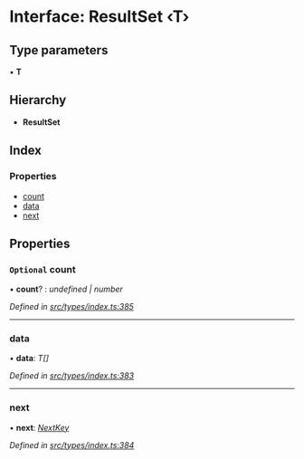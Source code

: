# Interface: ResultSet ‹**T**›

## Type parameters

▪ **T**

## Hierarchy

* **ResultSet**

## Index

### Properties

* [count](resultset.md#optional-count)
* [data](resultset.md#data)
* [next](resultset.md#next)

## Properties

### `Optional` count

• **count**? : *undefined | number*

*Defined in [src/types/index.ts:385](https://github.com/PolymathNetwork/polymesh-sdk/blob/41410c6/src/types/index.ts#L385)*

___

###  data

• **data**: *T[]*

*Defined in [src/types/index.ts:383](https://github.com/PolymathNetwork/polymesh-sdk/blob/41410c6/src/types/index.ts#L383)*

___

###  next

• **next**: *[NextKey](../globals.md#nextkey)*

*Defined in [src/types/index.ts:384](https://github.com/PolymathNetwork/polymesh-sdk/blob/41410c6/src/types/index.ts#L384)*
